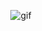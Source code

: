 <p align="center">
  <img src="https://media.giphy.com/media/qgQUggAC3Pfv687qPC/giphy.gif" alt="gif" />
</p>
